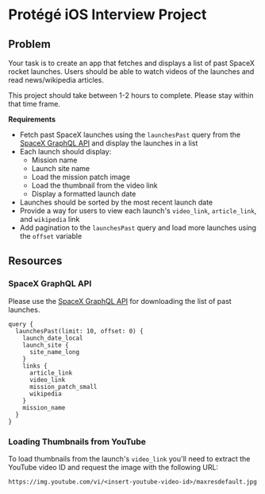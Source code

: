 # Protégé iOS Interview Project

## Problem

Your task is to create an app that fetches and displays a list of past SpaceX rocket launches. Users should be able to watch videos of the launches and read news/wikipedia articles.

This project should take between 1-2 hours to complete. Please stay within that time frame.

**Requirements**

- Fetch past SpaceX launches using the `launchesPast` query from the [SpaceX GraphQL API](https://api.spacex.land/graphql/) and display the launches in a list
- Each launch should display:
	- Mission name
	- Launch site name
	- Load the mission patch image
	- Load the thumbnail from the video link
	- Display a formatted launch date
- Launches should be sorted by the most recent launch date
- Provide a way for users to view each launch's `video_link`, `article_link`, and `wikipedia` link
- Add pagination to the `launchesPast` query and load more launches using the `offset` variable

## Resources

### SpaceX GraphQL API

Please use the [SpaceX GraphQL API](https://api.spacex.land/graphql/) for downloading the list of past launches.

```
query {
  launchesPast(limit: 10, offset: 0) {
    launch_date_local
    launch_site {
      site_name_long
    }
    links {
      article_link
      video_link
      mission_patch_small
      wikipedia
    }
    mission_name
  }
}
```

### Loading Thumbnails from YouTube

To load thumbnails from the launch's `video_link` you'll need to extract the YouTube video ID and request the image with the following URL:

```
https://img.youtube.com/vi/<insert-youtube-video-id>/maxresdefault.jpg
```
